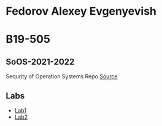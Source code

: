 # Fedorov Alexey Evgenyevish
# B19-505
## SoOS-2021-2022
Sequrity of Operation Systems Repo
[Source](https://github.com/efanov/mephi/wiki/%D0%91%D0%B5%D0%B7%D0%BE%D0%BF%D0%B0%D1%81%D0%BD%D0%BE%D1%81%D1%82%D1%8C-%D0%BE%D0%BF%D0%B5%D1%80%D0%B0%D1%86%D0%B8%D0%BE%D0%BD%D0%BD%D1%8B%D1%85-%D1%81%D0%B8%D1%81%D1%82%D0%B5%D0%BC)
## Labs
  - [Lab1](https://github.com/ullibniss/SoOS-2021-2022/tree/master/labs/lab1)
  - [Lab2](https://github.com/ullibniss/SoOS-2021-2022/tree/master/labs/lab2)
